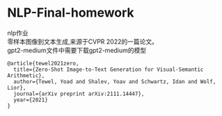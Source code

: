 # NLP-Final-homework
nlp作业<br/>
零样本图像到文本生成,来源于CVPR 2022的一篇论文。<br/>
gpt2-medium文件中需要下载gpt2-medium的模型<br/>
```  
@article{tewel2021zero,
  title={Zero-Shot Image-to-Text Generation for Visual-Semantic Arithmetic},
  author={Tewel, Yoad and Shalev, Yoav and Schwartz, Idan and Wolf, Lior},
  journal={arXiv preprint arXiv:2111.14447},
  year={2021}
} 
```
